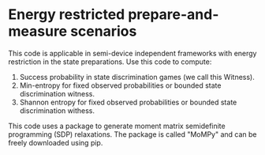 # Energy restricted prepare-and-measure scenarios

This code is applicable in semi-device independent frameworks with energy restriction in the state preparations. Use this code to compute:

  1. Success probability in state discrimination games (we call this Witness).
  2. Min-entropy for fixed observed probabilities or bounded state discrimination witness.
  3. Shannon entropy for fixed observed probabilities or bounded state discrimination withess.

This code uses a package to generate moment matrix semidefinite programming (SDP) relaxations. 
The package is called "MoMPy" and can be freely downloaded using pip.
